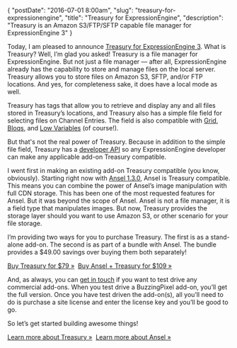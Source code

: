 {
    "postDate": "2016-07-01 8:00am",
    "slug": "treasury-for-expressionengine",
    "title": "Treasury for ExpressionEngine",
    "description": "Treasury is an Amazon S3/FTP/SFTP capable file manager for ExpressionEngine 3"
}

Today, I am pleased to announce [Treasury for ExpressionEngine 3]. What is Treasury? Well, I’m glad you asked! Treasury is a file manager for ExpressionEngine. But not just a file manager — after all, ExpressionEngine already has the capability to store and manage files on the local server. Treasury allows you to store files on Amazon S3, SFTP, and/or FTP locations. And yes, for completeness sake, it does have a local mode as well.

Treasury has tags that allow you to retrieve and display any and all files stored in Treasury’s locations, and Treasury also has a simple file field for selecting files on Channel Entries. The field is also compatible with [Grid], [Bloqs], and [Low Variables] (of course!).

But that's not the real power of Treasury. Because in addition to the simple file field, Treasury has a [developer API] so any ExpressionEngine developer can make any applicable add-on Treasury compatible.

I went first in making an existing add-on Treasury compatible (you know, obviously). Starting right now with [Ansel 1.3.0], Ansel is Treasury compatible. This means you can combine the power of Ansel&rsquo;s image manipulation with full CDN storage. This has been one of the most requested features for Ansel. But it was beyond the scope of Ansel. Ansel is not a file manager, it is a field type that manipulates images. But now, Treasury provides the storage layer should you want to use Amazon S3, or other scenario for your file storage.

I’m providing two ways for you to purchase Treasury. The first is as a stand-alone add-on. The second is as part of a bundle with Ansel. The bundle provides a $49.00 savings over buying them both separately!

<p><div class="u--centered"><a href="https://devot-ee.com/add-ons/treasury" class="button button--outlined">Buy Treasury for $79 »</a>&nbsp;&nbsp;<a href="https://devot-ee.com/add-ons/ansel-treasury" class="button button--outlined">Buy Ansel + Treasury for $109 »</a></div></p>

And, as always, you can [get in touch] if you want to test drive any commercial add-ons. When you test drive a BuzzingPixel add-on, you’ll get the full version. Once you have test driven the add-on(s), all you’ll need to do is purchase a site license and enter the license key and you’ll be good to go.

So let’s get started building awesome things!

<p><div class="u--centered"><a href="/software/treasury" class="button button--outlined">Learn more about Treasury »</a>&nbsp;&nbsp;<a href="/software/ansel-ee" class="button button--outlined">Learn more about Ansel »</a></div></p>

[Treasury for ExpressionEngine 3]: /software/treasury
[Grid]: https://docs.expressionengine.com/latest/fieldtypes/grid.html
[Bloqs]: http://www.qdigitalstudio.com/bloqs
[Low Variables]: http://gotolow.com/addons/low-variables
[developer API]: /software/treasury/documentation/developers
[Ansel 1.3.0]: /software/ansel-ee/changelog/1-3-0
[get in touch]: /contact
